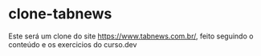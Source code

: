# clone-tabnews
Este será um clone do site https://www.tabnews.com.br/, feito seguindo o conteúdo e os exercicios do curso.dev
